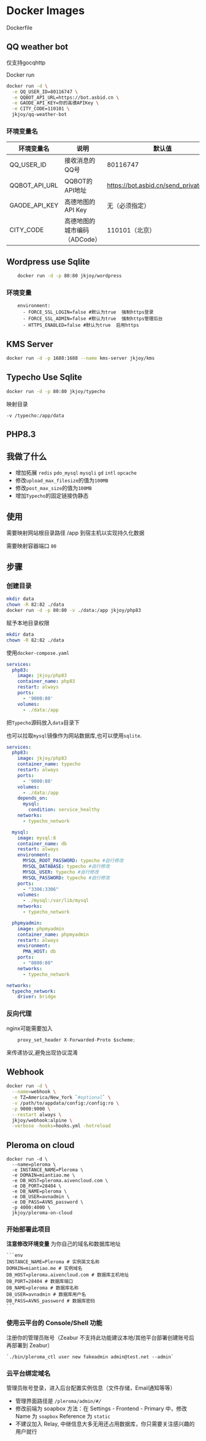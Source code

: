 # Docker Images
Dockerfile

## QQ weather bot

仅支持gocqhttp

Docker run

```bash
docker run -d \
  -e QQ_USER_ID=80116747 \
  -e QQBOT_API_URL=https://bot.asbid.cn \
  -e GAODE_API_KEY=你的高德APIKey \
  -e CITY_CODE=110101 \
  jkjoy/qq-weather-bot
```

### 环境变量名

|环境变量名	|说明	|默认值|
|---|---|---|
|QQ_USER_ID	|接收消息的QQ号	|80116747|
|QQBOT_API_URL	|QQBOT的API地址	|https://bot.asbid.cn/send_private_msg|
|GAODE_API_KEY	|高德地图的API Key	|无（必须指定）|
|CITY_CODE	|高德地图的城市编码（ADCode）	|110101（北京）|

## Wordpress use Sqlite

```bash
    docker run -d -p 80:80 jkjoy/wordpress
```


### 环境变量
```
    environment:
      - FORCE_SSL_LOGIN=false #默认为true  强制https登录
      - FORCE_SSL_ADMIN=false #默认为true  强制https管理后台
      - HTTPS_ENABLED=false #默认为true  启用https
```
## KMS Server

```bash 
docker run -d -p 1688:1688 --name kms-server jkjoy/kms
```

## Typecho Use Sqlite

```bash 
docker run -d -p 80:80 jkjoy/typecho
```

映射目录
```
-v /typecho:/app/data
```
## PHP8.3

## 我做了什么

- 增加拓展 `redis` `pdo_mysql` `mysqli` `gd` `intl` `opcache`
- 修改`upload_max_filesize`的值为`100MB`
- 修改`post_max_size`的值为`100MB`
- 增加`Typecho`的固定链接伪静态

## 使用
需要映射网站根目录路径 /app 到宿主机以实现持久化数据

需要映射容器端口 `80`
## 步骤

### 创建目录

```bash
mkdir data
chown -R 82:82 ./data
docker run -d -p 80:80 -v ./data:/app jkjoy/php83
```
赋予本地目录权限

```bash
mkdir data
chown -R 82:82 ./data
```

使用`docker-compose.yaml`

```yaml
services:
  php83:
    image: jkjoy/php83
    container_name: php83
    restart: always
    ports:
      - '9000:80'
    volumes:
      - ./data:/app
```

把`Typecho`源码放入`data`目录下

也可以拉取`mysql`镜像作为网站数据库,也可以使用`sqlite`.

```yaml
services:
  php83:
    image: jkjoy/php83
    container_name: typecho
    restart: always
    ports:
      - '9000:80'
    volumes:
      - ./data:/app
    depends_on:
      mysql:
        condition: service_healthy
    networks:
      - typecho_network

  mysql:
    image: mysql:8
    container_name: db
    restart: always
    environment:
      MYSQL_ROOT_PASSWORD: typecho #自行修改
      MYSQL_DATABASE: typecho #自行修改
      MYSQL_USER: typecho #自行修改
      MYSQL_PASSWORD: typecho #自行修改
    ports:
      - "3306:3306"
    volumes:
      - ./mysql:/var/lib/mysql
    networks:
      - typecho_network

  phpmyadmin:
    image: phpmyadmin
    container_name: phpmyadmin
    restart: always
    environment:
      PMA_HOST: db
    ports:
      - "8800:80"
    networks:
      - typecho_network

networks:
  typecho_network:
    driver: bridge
```

### 反向代理

nginx可能需要加入
```js
    proxy_set_header X-Forwarded-Proto $scheme; 
```
来传递协议,避免出现协议混淆

## Webhook

```bash
docker run -d \
  --name=webhook \
  -e TZ=America/New_York `#optional` \
  -v /path/to/appdata/config:/config:ro \
  -p 9000:9000 \
  --restart always \
  jkjoy/webhook:alpine \
  -verbose -hooks=hooks.yml -hotreload
```

## Pleroma on cloud

```
docker run -d \
  --name=pleroma \
  -e INSTANCE_NAME=Pleroma \
  -e DOMAIN=miantiao.me \
  -e DB_HOST=pleroma.aivencloud.com \
  -e DB_PORT=28404 \
  -e DB_NAME=pleroma \
  -e DB_USER=avnadmin \
  -e DB_PASS=AVNS_password \
  -p 4000:4000 \
  jkjoy/pleroma-on-cloud
```
### 开始部署此项目

**注意修改环境变量** 为你自己的域名和数据库地址

    ```env
    INSTANCE_NAME=Pleroma # 实例英文名称
    DOMAIN=miantiao.me # 实例域名
    DB_HOST=pleroma.aivencloud.com # 数据库主机地址
    DB_PORT=28404 # 数据库端口
    DB_NAME=pleroma # 数据库名称
    DB_USER=avnadmin # 数据库用户名
    DB_PASS=AVNS_password # 数据库密码
    ```

### 使用云平台的 Console/Shell 功能

注册你的管理员账号（Zeabur 不支持此功能建议本地/其他平台部署创建账号后再部署到 Zeabur）

    `./bin/pleroma_ctl user new fakeadmin admin@test.net --admin`

### 云平台绑定域名

管理员账号登录，进入后台配置实例信息（文件存储，Email通知等等）

   - 管理界面路径是 `/pleroma/admin/#/`
   - 修改前端为 soapbox 方法：在 Settings - Frontend - Primary 中，修改 Name 为 `soapbox` Reference 为 `static`
   - 不建议加入 Relay, 中继信息大多无用还占用数据库，你只需要关注感兴趣的用户就行
